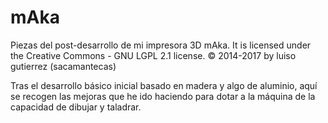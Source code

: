 # mAka
Piezas del post-desarrollo de mi impresora 3D mAka.
It is licensed under the Creative Commons - GNU LGPL 2.1 license.
© 2014-2017 by luiso gutierrez (sacamantecas)


Tras el desarrollo básico inicial basado en madera y algo de aluminio, aquí se recogen las mejoras que he ido haciendo para dotar a la máquina de la capacidad de dibujar y taladrar.
